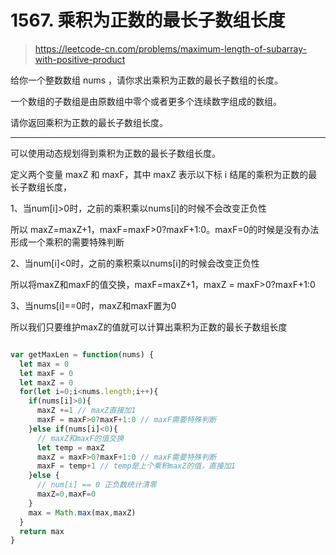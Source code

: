 
# 1567. 乘积为正数的最长子数组长度

> https://leetcode-cn.com/problems/maximum-length-of-subarray-with-positive-product

给你一个整数数组 nums ，请你求出乘积为正数的最长子数组的长度。

一个数组的子数组是由原数组中零个或者更多个连续数字组成的数组。

请你返回乘积为正数的最长子数组长度。

----

可以使用动态规划得到乘积为正数的最长子数组长度。

定义两个变量 maxZ 和 maxF，其中 maxZ 表示以下标 i 结尾的乘积为正数的最长子数组长度，

1、当num[i]>0时，之前的乘积乘以nums[i]的时候不会改变正负性

所以 maxZ=maxZ+1，maxF=maxF>0?maxF+1:0。maxF=0的时候是没有办法形成一个乘积的需要特殊判断

2、当num[i]<0时，之前的乘积乘以nums[i]的时候会改变正负性

所以将maxZ和maxF的值交换，maxF=maxZ+1，maxZ = maxF>0?maxF+1:0

3、当nums[i]==0时，maxZ和maxF置为0


所以我们只要维护maxZ的值就可以计算出乘积为正数的最长子数组长度

```js

var getMaxLen = function(nums) {
  let max = 0
  let maxF = 0
  let maxZ = 0 
  for(let i=0;i<nums.length;i++){
    if(nums[i]>0){
      maxZ +=1 // maxZ直接加1
      maxF = maxF>0?maxF+1:0 // maxF需要特殊判断
    }else if(nums[i]<0){
      // maxZ和maxF的值交换
      let temp = maxZ
      maxZ = maxF>0?maxF+1:0 // maxF需要特殊判断
      maxF = temp+1 // temp是上个乘积maxZ的值，直接加1
    }else {
      // num[i] == 0 正负数统计清零
      maxZ=0,maxF=0
    }
    max = Math.max(max,maxZ)
  }
  return max
}

```